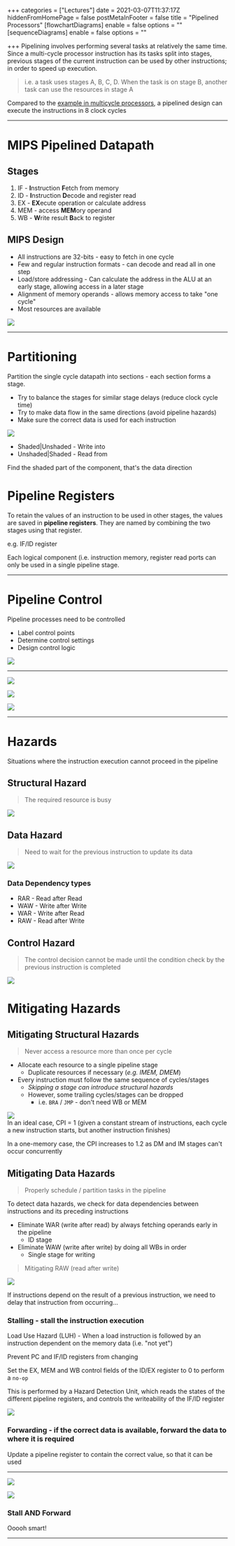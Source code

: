 +++
categories = ["Lectures"]
date = 2021-03-07T11:37:17Z
hiddenFromHomePage = false
postMetaInFooter = false
title = "Pipelined Processors"
[flowchartDiagrams]
enable = false
options = ""
[sequenceDiagrams]
enable = false
options = ""

+++
Pipelining involves performing several tasks at relatively the same time.  
Since a multi-cycle processor instruction has its tasks split into stages, previous stages of the current instruction can be used by other instructions; in order to speed up execution.

> i.e. a task uses stages A, B, C, D. When the task is on stage B, another task can use the resources in stage A

Compared to the [example in multicycle processors](multi-cycle-processors), a pipelined design can execute the instructions in 8 clock cycles

***

# MIPS Pipelined Datapath

## Stages

1. IF - **I**nstruction **F**etch from memory
2. ID - **I**nstruction **D**ecode and register read
3. EX - **EX**ecute operation or calculate address
4. MEM - access **MEM**ory operand
5. WB - **W**rite result **B**ack to register

## MIPS Design

* All instructions are 32-bits - easy to fetch in one cycle
* Few and regular instruction formats - can decode and read all in one step
* Load/store addressing - Can calculate the address in the ALU at an early stage, allowing access in a later stage
* Alignment of memory operands - allows memory access to take "one cycle"
* Most resources are available

![](/uploads/snipaste_2021-03-07_22-56-29.png)

***

# Partitioning

Partition the single cycle datapath into sections - each section forms a stage.

* Try to balance the stages for similar stage delays (reduce clock cycle time)
* Try to make data flow in the same directions (avoid pipeline hazards)
* Make sure the correct data is used for each instruction

![](/uploads/snipaste_2021-03-07_23-48-45.png)

* Shaded|Unshaded - Write into
* Unshaded|Shaded - Read from

Find the shaded part of the component, that's the data direction

# Pipeline Registers

To retain the values of an instruction to be used in other stages, the values are saved in **pipeline registers**. They are named by combining the two stages using that register.

e.g. IF/ID register

Each logical component (i.e. instruction memory, register read ports can only be used in a single pipeline stage.

***

# Pipeline Control

Pipeline processes need to be controlled

* Label control points
* Determine control settings
* Design control logic

![](/uploads/snipaste_2021-03-08_02-16-29.png)

***

![](/uploads/snipaste_2021-03-08_02-18-58.png)

![](/uploads/snipaste_2021-03-08_02-30-23.png)

![](/uploads/snipaste_2021-03-08_02-57-09.png)

***

# Hazards

Situations where the instruction execution cannot proceed in the pipeline

## Structural Hazard

> The required resource is busy

![](/uploads/snipaste_2021-03-08_03-01-34.png)

## Data Hazard

> Need to wait for the previous instruction to update its data

![](/uploads/snipaste_2021-03-08_03-02-25.png)

### Data Dependency types

* RAR - Read after Read
* WAW - Write after Write
* WAR - Write after Read
* RAW - Read after Write

## Control Hazard

> The control decision cannot be made until the condition check by the previous instruction is completed

![](/uploads/snipaste_2021-03-08_03-04-57.png)

# Mitigating Hazards

## Mitigating Structural Hazards

> Never access a resource more than once per cycle

* Allocate each resource to a single pipeline stage
  * Duplicate resources if necessary (_e.g. IMEM, DMEM_)
* Every instruction must follow the same sequence of cycles/stages
  * _Skipping a stage can introduce structural hazards_
  * However, some trailing cycles/stages can be dropped
    * i.e. `BRA` / `JMP` -  don't need WB or MEM

![](/uploads/snipaste_2021-03-08_03-19-19.png)  
In an ideal case, CPI = 1 (given a constant stream of instructions, each cycle a new instruction starts, but another instruction finishes)

In a one-memory case, the CPI increases to 1.2 as DM and IM stages can't occur concurrently

## Mitigating Data Hazards

> Properly schedule / partition tasks in the pipeline

To detect data hazards, we check for data dependencies between instructions and its preceding instructions

* Eliminate WAR (write after read) by always fetching operands early in the pipeline
  * ID stage
* Eliminate WAW (write after write) by doing all WBs in order
  * Single stage for writing

> Mitigating RAW (read after write)

![](/uploads/snipaste_2021-03-08_03-44-21.png)

If instructions depend on the result of a previous instruction, we need to delay that instruction from occurring...

### Stalling - stall the instruction execution

Load Use Hazard (LUH) - When a load instruction is followed by an instruction dependent on the memory data (i.e. "not yet")

Prevent PC and IF/ID registers from changing

Set the EX, MEM and WB control fields of the ID/EX register to 0 to perform a `no-op`

This is performed by a Hazard Detection Unit, which reads the states of the different pipeline registers, and controls the writeability of the IF/ID register

![](/uploads/snipaste_2021-03-08_04-27-01.png)

### Forwarding - if the correct data is available, forward the data to where it is required

Update a pipeline register to contain the correct value, so that it can be used

***

![](/uploads/snipaste_2021-03-08_04-14-12.png)

![](/uploads/snipaste_2021-03-08_04-18-12.png)

### Stall AND Forward

Ooooh smart!

***

 